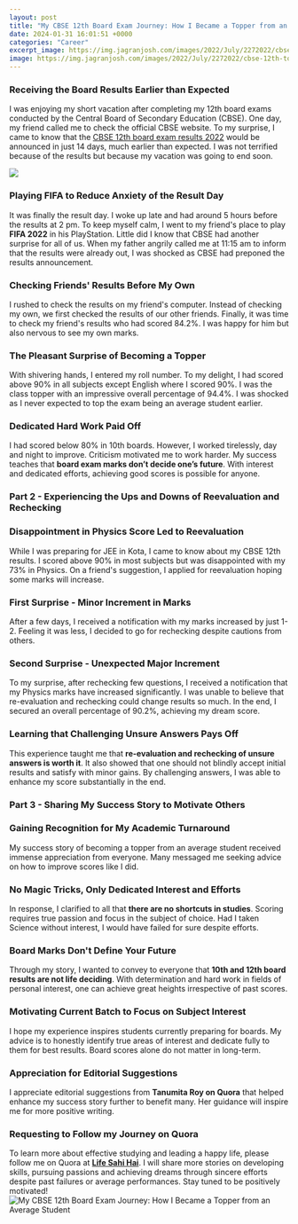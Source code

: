 ```yaml
---
layout: post
title: "My CBSE 12th Board Exam Journey: How I Became a Topper from an Average Student"
date: 2024-01-31 16:01:51 +0000
categories: "Career"
excerpt_image: https://img.jagranjosh.com/images/2022/July/2272022/cbse-12th-toppers-list-2022-over-1-3-lakh-students-score-above-90-perecent.jpg
image: https://img.jagranjosh.com/images/2022/July/2272022/cbse-12th-toppers-list-2022-over-1-3-lakh-students-score-above-90-perecent.jpg
---
```


### Receiving the Board Results Earlier than Expected
I was enjoying my short vacation after completing my 12th board exams conducted by the Central Board of Secondary Education (CBSE). One day, my friend called me to check the official CBSE website. To my surprise, I came to know that the [CBSE 12th board exam results 2022](https://store.fi.io.vn/cute-axolotl-funny-i-axolotl-questions-salamander-265/women&) would be announced in just 14 days, much earlier than expected. I was not terrified because of the results but because my vacation was going to end soon. 

![](https://images.shiksha.com/mediadata/images/articles/1496049628phpUwhIjC.jpeg)
### Playing FIFA to Reduce Anxiety of the Result Day
It was finally the result day. I woke up late and had around 5 hours before the results at 2 pm. To keep myself calm, I went to my friend's place to play **FIFA 2022** in his PlayStation. Little did I know that CBSE had another surprise for all of us. When my father angrily called me at 11:15 am to inform that the results were already out, I was shocked as CBSE had preponed the results announcement.
### Checking Friends' Results Before My Own 
I rushed to check the results on my friend's computer. Instead of checking my own, we first checked the results of our other friends. Finally, it was time to check my friend's results who had scored 84.2%. I was happy for him but also nervous to see my own marks. 
### The Pleasant Surprise of Becoming a Topper
With shivering hands, I entered my roll number. To my delight, I had scored above 90% in all subjects except English where I scored 90%. I was the class topper with an impressive overall percentage of 94.4%. I was shocked as I never expected to top the exam being an average student earlier.
### Dedicated Hard Work Paid Off
I had scored below 80% in 10th boards. However, I worked tirelessly, day and night to improve. Criticism motivated me to work harder. My success teaches that **board exam marks don’t decide one’s future**. With interest and dedicated efforts, achieving good scores is possible for anyone.
### Part 2 - Experiencing the Ups and Downs of Reevaluation and Rechecking
### Disappointment in Physics Score Led to Reevaluation
While I was preparing for JEE in Kota, I came to know about my CBSE 12th results. I scored above 90% in most subjects but was disappointed with my 73% in Physics. On a friend's suggestion, I applied for reevaluation hoping some marks will increase.  
### First Surprise - Minor Increment in Marks 
After a few days, I received a notification with my marks increased by just 1-2. Feeling it was less, I decided to go for rechecking despite cautions from others. 
### Second Surprise - Unexpected Major Increment 
To my surprise, after rechecking few questions, I received a notification that my Physics marks have increased significantly. I was unable to believe that re-evaluation and rechecking could change results so much. In the end, I secured an overall percentage of 90.2%, achieving my dream score.
### Learning that Challenging Unsure Answers Pays Off
This experience taught me that **re-evaluation and rechecking of unsure answers is worth it**. It also showed that one should not blindly accept initial results and satisfy with minor gains. By challenging answers, I was able to enhance my score substantially in the end.
### Part 3 - Sharing My Success Story to Motivate Others 
### Gaining Recognition for My Academic Turnaround
My success story of becoming a topper from an average student received immense appreciation from everyone. Many messaged me seeking advice on how to improve scores like I did. 
### No Magic Tricks, Only Dedicated Interest and Efforts
In response, I clarified to all that **there are no shortcuts in studies**. Scoring requires true passion and focus in the subject of choice. Had I taken Science without interest, I would have failed for sure despite efforts.
### Board Marks Don't Define Your Future
Through my story, I wanted to convey to everyone that **10th and 12th board results are not life deciding**. With determination and hard work in fields of personal interest, one can achieve great heights irrespective of past scores. 
### Motivating Current Batch to Focus on Subject Interest
I hope my experience inspires students currently preparing for boards. My advice is to honestly identify true areas of interest and dedicate fully to them for best results. Board scores alone do not matter in long-term.
### Appreciation for Editorial Suggestions  
I appreciate editorial suggestions from **Tanumita Roy on Quora** that helped enhance my success story further to benefit many. Her guidance will inspire me for more positive writing.
### Requesting to Follow my Journey on Quora 
To learn more about effective studying and leading a happy life, please follow me on Quora at [**Life Sahi Hai**](https://easypesylife.quora.com/). I will share more stories on developing skills, pursuing passions and achieving dreams through sincere efforts despite past failures or average performances. Stay tuned to be positively motivated!
![My CBSE 12th Board Exam Journey: How I Became a Topper from an Average Student](https://img.jagranjosh.com/images/2022/July/2272022/cbse-12th-toppers-list-2022-over-1-3-lakh-students-score-above-90-perecent.jpg)